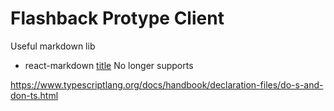 # Flashback Protype Client

Useful markdown lib 
* react-markdown 	[title](https://www.example.com) No longer supports

https://www.typescriptlang.org/docs/handbook/declaration-files/do-s-and-don-ts.html
